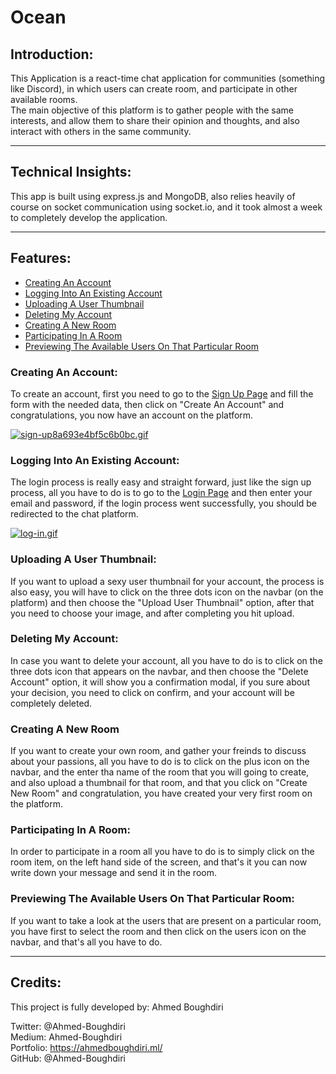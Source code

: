 # Ocean 

## Introduction:
This Application is a react-time chat application for communities (something like Discord), in which users can create room, and participate in other available rooms.  
The main objective of this platform is to gather people with the same interests, and allow them to share their opinion and thoughts, and also interact with others in the same community.

---

## Technical Insights:
This app is built using express.js and MongoDB, also relies heavily of course on socket communication using socket.io, and it took almost a week to completely develop the application.

---

## Features:
- [Creating An Account](#account)
- [Logging Into An Existing Account](#login)
- [Uploading A User Thumbnail](#user-thumbnail)
- [Deleting My Account](#delete-account)
- [Creating A New Room](#create-new-room)
- [Participating In A Room](#room)
- [Previewing The Available Users On That Particular Room](#room-users)

### <a id="account"></a> Creating An Account:
To create an account, first you need to go to the [Sign Up Page](http://localhost:5000/signup) and fill the form with the needed data, then click on "Create An Account" and congratulations, you now have an account on the platform.


[![sign-up8a693e4bf5c6b0bc.gif](https://s9.gifyu.com/images/sign-up8a693e4bf5c6b0bc.gif)](https://gifyu.com/image/GJgx)


### <a id="login"></a> Logging Into An Existing Account:
The login process is really easy and straight forward, just like the sign up process, all you have to do is to go to the [Login Page](http://localhost:5000/login) and then enter your email and password, if the login process went successfully, you should be redirected to the chat platform.

[![log-in.gif](https://s9.gifyu.com/images/log-in.gif)](https://gifyu.com/image/GJg0)

### <a id="user-thumbnail"></a> Uploading A User Thumbnail:
If you want to upload a sexy user thumbnail for your account, the process is also easy, you will have to click on the three dots icon on the navbar (on the platform) and then choose the "Upload User Thumbnail" option, after that you need to choose your image, and after completing you hit upload.

### <a id="delete-account"></a> Deleting My Account:
In case you want to delete your account, all you have to do is to click on the three dots icon that appears on the navbar, and then choose the "Delete Account" option, it will show you a confirmation modal, if you sure about your decision, you need to click on confirm, and your account will be completely deleted.

### <a id="create-new-room"></a> Creating A New Room
If you want to create your own room, and gather your freinds to discuss about your passions, all you have to do is to click on the plus icon on the navbar, and the enter tha name of the room that you will going to create, and also upload a thumbnail for that room, and that you click on "Create New Room" and congratulation, you have created your very first room on the platform.

### <a id="room"></a> Participating In A Room:
In order to participate in a room all you have to do is to simply click on the room item, on the left hand side of the screen, and that's it you can now write down your message and send it in the room.

### <a id="room-users"></a> Previewing The Available Users On That Particular Room:
If you want to take a look at the users that are present on a particular room, you have first to select the room and then click on the users icon on the navbar, and that's all you have to do.


---

## Credits:
This project is fully developed by: Ahmed Boughdiri

Twitter: @Ahmed-Boughdiri  
Medium: Ahmed-Boughdiri  
Portfolio: https://ahmedboughdiri.ml/  
GitHub: @Ahmed-Boughdiri  


